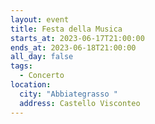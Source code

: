 ```yaml
---
layout: event
title: Festa della Musica
starts_at: 2023-06-17T21:00:00
ends_at: 2023-06-18T21:00:00
all_day: false
tags:
  - Concerto
location:
  city: "Abbiategrasso "
  address: Castello Visconteo
---
```

